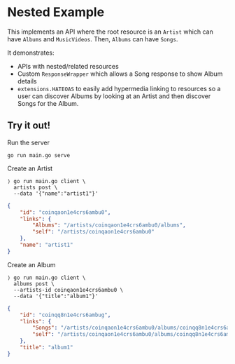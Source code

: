 # Nested Example

This implements an API where the root resource is an `Artist` which can have `Albums` and `MusicVideos`. Then, `Albums` can have `Songs`.

It demonstrates:
  - APIs with nested/related resources
  - Custom `ResponseWrapper` which allows a Song response to show Album details
  - `extensions.HATEOAS` to easily add hypermedia linking to resources so a user can discover Albums by looking at an Artist and then discover Songs for the Album.


## Try it out!

Run the server
```shell
go run main.go serve
```

Create an Artist
```shell
⟩ go run main.go client \
  artists post \
  --data '{"name":"artist1"}'
```
```json
{
    "id": "coinqaon1e4crs6ambu0",
    "links": {
        "Albums": "/artists/coinqaon1e4crs6ambu0/albums",
        "self": "/artists/coinqaon1e4crs6ambu0"
    },
    "name": "artist1"
}
```

Create an Album
```shell
⟩ go run main.go client \
  albums post \
  --artists-id coinqaon1e4crs6ambu0 \
  --data '{"title":"album1"}'
```
```json
{
    "id": "coinqq8n1e4crs6ambug",
    "links": {
        "Songs": "/artists/coinqaon1e4crs6ambu0/albums/coinqq8n1e4crs6ambug/songs",
        "self": "/artists/coinqaon1e4crs6ambu0/albums/coinqq8n1e4crs6ambug"
    },
    "title": "album1"
}
```
